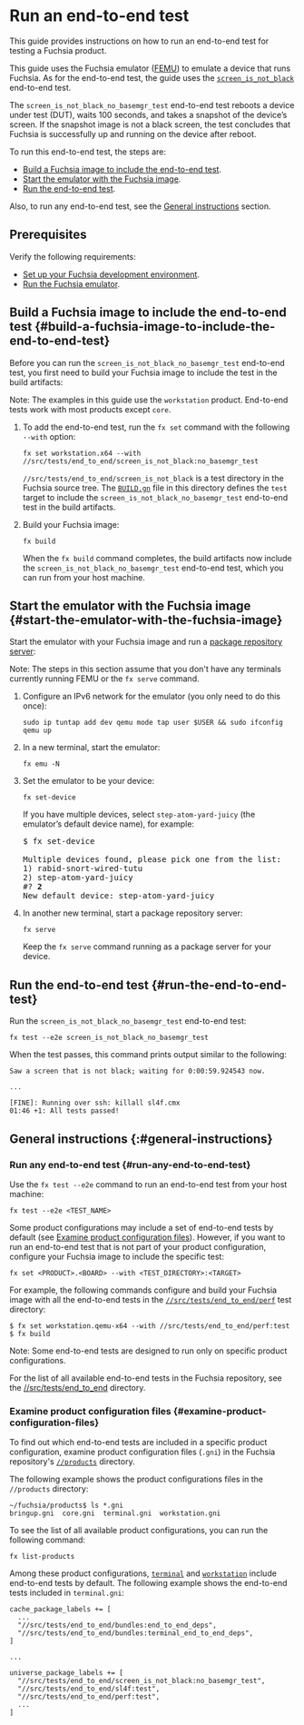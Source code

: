 # Run an end-to-end test

This guide provides instructions on how to run an end-to-end test for testing a
Fuchsia product.

This guide uses the Fuchsia emulator ([FEMU](/docs/development/run/femu.md)) to
emulate a device that runs Fuchsia. As for the end-to-end test, the guide uses
the
<code>[screen_is_not_black](/src/tests/end_to_end/screen_is_not_black/)</code>
end-to-end test.

The `screen_is_not_black_no_basemgr_test` end-to-end test reboots a device under test
(DUT), waits 100 seconds, and takes a snapshot of the device’s screen. If the
snapshot image is not a black screen, the test concludes that Fuchsia is
successfully up and running on the device after reboot.

To run this end-to-end test, the steps are:

*   [Build a Fuchsia image to include the end-to-end test](#build-a-fuchsia-image-to-include-the-end-to-end-test).
*   [Start the emulator with the Fuchsia image](#start-the-emulator-with-the-fuchsia-image).
*   [Run the end-to-end test](#run-the-end-to-end-test).

Also, to run any end-to-end test, see the
[General instructions](#general-instructions) section.

## Prerequisites

Verify the following requirements:

*   [Set up your Fuchsia development environment](/docs/get-started/get_fuchsia_source.md).
*   [Run the Fuchsia emulator](/docs/development/run/femu.md).

## Build a Fuchsia image to include the end-to-end test {#build-a-fuchsia-image-to-include-the-end-to-end-test}

Before you can run the `screen_is_not_black_no_basemgr_test` end-to-end test, you first
need to build your Fuchsia image to include the test in the build artifacts:

Note: The examples in this guide use the `workstation` product. End-to-end tests work with most
products except `core`.

1.  To add the end-to-end test, run the `fx set` command with the following
    `--with` option:

    ```posix-terminal
    fx set workstation.x64 --with //src/tests/end_to_end/screen_is_not_black:no_basemgr_test
    ```

    `//src/tests/end_to_end/screen_is_not_black` is a test directory in the
    Fuchsia source tree. The
    <code>[BUILD.gn](/src/tests/end_to_end/screen_is_not_black/BUILD.gn)</code>
    file in this directory defines the <code>test</code> target to include the
    <code>screen_is_not_black_no_basemgr_test</code> end-to-end test in the build
    artifacts.

1.  Build your Fuchsia image:

    ```posix-terminal
    fx build
    ```

    When the `fx build` command completes, the build artifacts now include the
    `screen_is_not_black_no_basemgr_test` end-to-end test, which you can run from your host
    machine.

## Start the emulator with the Fuchsia image {#start-the-emulator-with-the-fuchsia-image}

Start the emulator with your Fuchsia image and run a
[package repository server](/docs/development/build/fx.md#serve-a-build):

Note: The steps in this section assume that you don't have any terminals
currently running FEMU or the `fx serve` command.

1.  Configure an IPv6 network for the emulator (you only need to do this once):

    ```posix-terminal
    sudo ip tuntap add dev qemu mode tap user $USER && sudo ifconfig qemu up
    ```

1.  In a new terminal, start the emulator:

    ```posix-terminal
    fx emu -N
    ```

1.  Set the emulator to be your device:

    ```posix-terminal
    fx set-device
    ```

    If you have multiple devices, select `step-atom-yard-juicy` (the emulator’s
    default device name), for example:

    <pre>
    $ fx set-device

    Multiple devices found, please pick one from the list:
    1) rabid-snort-wired-tutu
    2) step-atom-yard-juicy
    #? <b>2</b>
    New default device: step-atom-yard-juicy
    </pre>

1.  In another new terminal, start a package repository server:

    ```posix-terminal
    fx serve
    ```

    Keep the `fx serve` command running as a package server for your device.

## Run the end-to-end test {#run-the-end-to-end-test}

Run the `screen_is_not_black_no_basemgr_test` end-to-end test:

```posix-terminal
fx test --e2e screen_is_not_black_no_basemgr_test
```

When the test passes, this command prints output similar to the
following:

```none
Saw a screen that is not black; waiting for 0:00:59.924543 now.

...

[FINE]: Running over ssh: killall sl4f.cmx
01:46 +1: All tests passed!
```

## General instructions {:#general-instructions}

### Run any end-to-end test {#run-any-end-to-end-test}

Use the `fx test --e2e` command to run an end-to-end test from your host
machine:

```posix-terminal
fx test --e2e <TEST_NAME>
```

Some product configurations may include a set of end-to-end tests by default
(see [Examine product configuration files](#examine-product-configuration-files)).
However, if you want to run an end-to-end test that is not part of your
product configuration, configure your Fuchsia image to include the specific
test:

```posix-terminal
fx set <PRODUCT>.<BOARD> --with <TEST_DIRECTORY>:<TARGET>
```

For example, the following commands configure and build your Fuchsia image
with all the end-to-end tests in the
<code>[//src/tests/end_to_end/perf](/src/tests/end_to_end/perf/)</code> test
directory:

```none
$ fx set workstation.qemu-x64 --with //src/tests/end_to_end/perf:test
$ fx build
```

Note: Some end-to-end tests are designed to run only on specific product
configurations.

For the list of all available end-to-end tests in the Fuchsia repository, see
the [//src/tests/end\_to\_end](/src/tests/end_to_end/) directory.

### Examine product configuration files {#examine-product-configuration-files}

To find out which end-to-end tests are included in a
specific product configuration, examine product configuration files (`.gni`) in
the Fuchsia repository's <code>[//products][products-dir]</code> directory.

The following example shows the product configurations files in the
`//products` directory:

```none
~/fuchsia/products$ ls *.gni
bringup.gni  core.gni  terminal.gni  workstation.gni
```
To see the list of all available product configurations, you can run the
following command:

```posix-terminal
fx list-products
```

Among these product configurations, <code>[terminal][terminal-gni]</code> and
<code>[workstation][workstation-gni]</code> include end-to-end tests by
default. The following example shows the end-to-end tests included
in `terminal.gni`:

```none
cache_package_labels += [
  ...
  "//src/tests/end_to_end/bundles:end_to_end_deps",
  "//src/tests/end_to_end/bundles:terminal_end_to_end_deps",
]

...

universe_package_labels += [
  "//src/tests/end_to_end/screen_is_not_black:no_basemgr_test",
  "//src/tests/end_to_end/sl4f:test",
  "//src/tests/end_to_end/perf:test",
  ...
]
```

<!-- Reference links -->

[products-dir]: /products/
[terminal-gni]: /products/terminal.gni
[workstation-gni]: /products/workstation.gni
